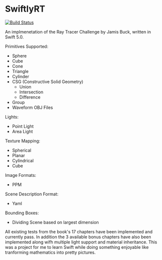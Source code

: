 # SwiftlyRT

[![Build Status](https://app.bitrise.io/app/953e7ccbd4dc092f/status.svg?token=mO7aYtMj9A5xDJsHieUHDg&branch=master)](https://app.bitrise.io/app/953e7ccbd4dc092f)

An implmenetation of the Ray Tracer Challenge by Jamis Buck, written in Swift 5.0.

Primitives Supported:
* Sphere
* Cube
* Cone
* Triangle
* Cylinder
* CSG (Constructive Solid Geometry)
  * Union
  * Intersection
  * Difference
* Group
* Waveform OBJ Files

Lights:
* Point Light
* Area Light

Texture Mapping:
* Spherical
* Planar
* Cylindrical
* Cube

Image Formats:
* PPM

Scene Description Format:
* Yaml

Bounding Boxes:
* Dividing Scene based on largest dimension

All existing tests from the book's 17 chapters have been implemented and currently pass. In addition the 3 available bonus chapters have also been implemented along wifh multiple light support and material inheritance. This was a project for me to learn Swift while doing something enjoyable like tranforming mathematics into pretty pictures.
